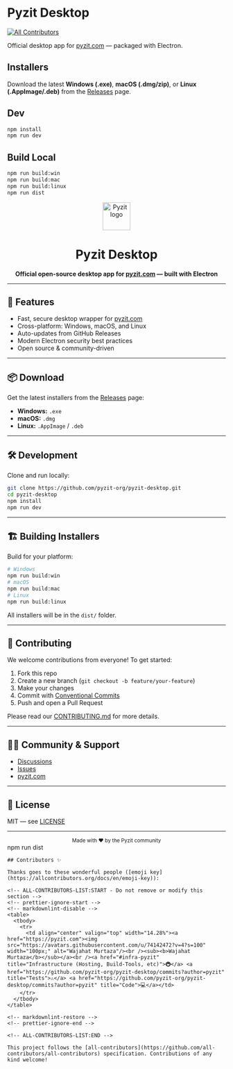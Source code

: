 # Pyzit Desktop
<!-- ALL-CONTRIBUTORS-BADGE:START - Do not remove or modify this section -->
[![All Contributors](https://img.shields.io/badge/all_contributors-1-orange.svg?style=flat-square)](#contributors-)
<!-- ALL-CONTRIBUTORS-BADGE:END -->

Official desktop app for [pyzit.com](https://pyzit.com) — packaged with Electron.

## Installers

Download the latest **Windows (.exe)**, **macOS (.dmg/zip)**, or **Linux (.AppImage/.deb)** from the [Releases](../../releases) page.

## Dev

```bash
npm install
npm run dev
```

## Build Local

```bash
npm run build:win
npm run build:mac
npm run build:linux
npm run dist
```
<div align="center">
	<img src="https://cdn.pyzit.com/pyzit.png" width="64" alt="Pyzit logo" />
	<h1>Pyzit Desktop</h1>
	<p><b>Official open-source desktop app for <a href="https://pyzit.com">pyzit.com</a> — built with Electron</b></p>
</div>

---

## 🚀 Features
- Fast, secure desktop wrapper for <a href="https://pyzit.com">pyzit.com</a>
- Cross-platform: Windows, macOS, and Linux
- Auto-updates from GitHub Releases
- Modern Electron security best practices
- Open source & community-driven

---

## 📦 Download

Get the latest installers from the [Releases](https://github.com/pyzit-org/pyzit-desktop/releases) page:

- **Windows:** `.exe`
- **macOS:** `.dmg`
- **Linux:** `.AppImage` / `.deb`

---

## 🛠️ Development

Clone and run locally:

```bash
git clone https://github.com/pyzit-org/pyzit-desktop.git
cd pyzit-desktop
npm install
npm run dev
```

---

## 🏗️ Building Installers

Build for your platform:

```bash
# Windows
npm run build:win
# macOS
npm run build:mac
# Linux
npm run build:linux
```
All installers will be in the `dist/` folder.

---

## 🤝 Contributing

We welcome contributions from everyone! To get started:

1. Fork this repo
2. Create a new branch (`git checkout -b feature/your-feature`)
3. Make your changes
4. Commit with [Conventional Commits](https://www.conventionalcommits.org/)
5. Push and open a Pull Request

Please read our [CONTRIBUTING.md](CONTRIBUTING.md) for more details.

---

## 🧑‍💻 Community & Support

- [Discussions](https://github.com/pyzit-org/pyzit-desktop/discussions)
- [Issues](https://github.com/pyzit-org/pyzit-desktop/issues)
- [pyzit.com](https://pyzit.com)

---

## 📄 License

MIT — see [LICENSE](LICENSE)

---

<div align="center">
	<sub>Made with ❤️ by the Pyzit community</sub>
</div>
npm run dist

```
## Contributors ✨

Thanks goes to these wonderful people ([emoji key](https://allcontributors.org/docs/en/emoji-key)):

<!-- ALL-CONTRIBUTORS-LIST:START - Do not remove or modify this section -->
<!-- prettier-ignore-start -->
<!-- markdownlint-disable -->
<table>
  <tbody>
    <tr>
      <td align="center" valign="top" width="14.28%"><a href="https://pyzit.com"><img src="https://avatars.githubusercontent.com/u/74142472?v=4?s=100" width="100px;" alt="Wajahat Murtaza"/><br /><sub><b>Wajahat Murtaza</b></sub></a><br /><a href="#infra-pyzit" title="Infrastructure (Hosting, Build-Tools, etc)">🚇</a> <a href="https://github.com/pyzit-org/pyzit-desktop/commits?author=pyzit" title="Tests">⚠️</a> <a href="https://github.com/pyzit-org/pyzit-desktop/commits?author=pyzit" title="Code">💻</a></td>
    </tr>
  </tbody>
</table>

<!-- markdownlint-restore -->
<!-- prettier-ignore-end -->

<!-- ALL-CONTRIBUTORS-LIST:END -->

This project follows the [all-contributors](https://github.com/all-contributors/all-contributors) specification. Contributions of any kind welcome!